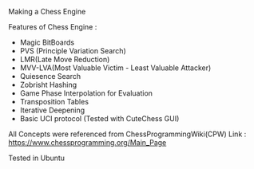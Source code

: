 ﻿Making a Chess Engine 

Features of Chess Engine : 
<ul>
  <li> Magic BitBoards </li>
  <li> PVS (Principle Variation Search) </li>
  <li> LMR(Late Move Reduction) </li>
  <li> MVV-LVA(Most Valuable Victim - Least Valuable Attacker) </li>
  <li> Quiesence Search </li>
  <li> Zobrisht Hashing </li>
  <li> Game Phase Interpolation for Evaluation </li>
  <li> Transposition Tables </li>
  <li> Iterative Deepening </li>
  <li> Basic UCI protocol (Tested with CuteChess GUI) </li>
</ul>

All Concepts were referenced from ChessProgrammingWiki(CPW)
Link : https://www.chessprogramming.org/Main_Page

Tested in Ubuntu 

